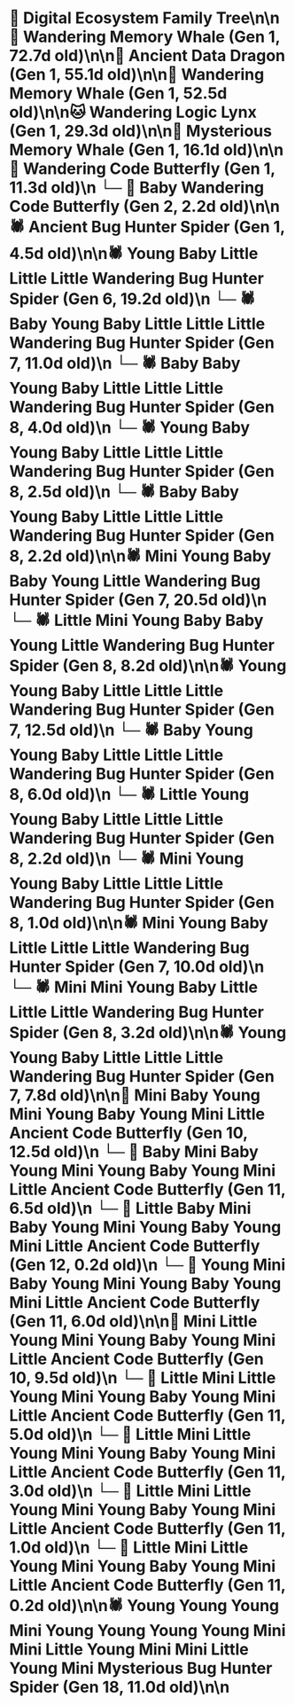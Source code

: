 # 🌳 Digital Ecosystem Family Tree\n\n🐋 Wandering Memory Whale (Gen 1, 72.7d old)\n\n🐉 Ancient Data Dragon (Gen 1, 55.1d old)\n\n🐋 Wandering Memory Whale (Gen 1, 52.5d old)\n\n🐱 Wandering Logic Lynx (Gen 1, 29.3d old)\n\n🐋 Mysterious Memory Whale (Gen 1, 16.1d old)\n\n🦋 Wandering Code Butterfly (Gen 1, 11.3d old)\n  └─ 🦋 Baby Wandering Code Butterfly (Gen 2, 2.2d old)\n\n🕷️ Ancient Bug Hunter Spider (Gen 1, 4.5d old)\n\n🕷️ Young Baby Little Little Little Wandering Bug Hunter Spider (Gen 6, 19.2d old)\n  └─ 🕷️ Baby Young Baby Little Little Little Wandering Bug Hunter Spider (Gen 7, 11.0d old)\n    └─ 🕷️ Baby Baby Young Baby Little Little Little Wandering Bug Hunter Spider (Gen 8, 4.0d old)\n    └─ 🕷️ Young Baby Young Baby Little Little Little Wandering Bug Hunter Spider (Gen 8, 2.5d old)\n    └─ 🕷️ Baby Baby Young Baby Little Little Little Wandering Bug Hunter Spider (Gen 8, 2.2d old)\n\n🕷️ Mini Young Baby Baby Young Little Wandering Bug Hunter Spider (Gen 7, 20.5d old)\n  └─ 🕷️ Little Mini Young Baby Baby Young Little Wandering Bug Hunter Spider (Gen 8, 8.2d old)\n\n🕷️ Young Young Baby Little Little Little Wandering Bug Hunter Spider (Gen 7, 12.5d old)\n  └─ 🕷️ Baby Young Young Baby Little Little Little Wandering Bug Hunter Spider (Gen 8, 6.0d old)\n  └─ 🕷️ Little Young Young Baby Little Little Little Wandering Bug Hunter Spider (Gen 8, 2.2d old)\n  └─ 🕷️ Mini Young Young Baby Little Little Little Wandering Bug Hunter Spider (Gen 8, 1.0d old)\n\n🕷️ Mini Young Baby Little Little Little Wandering Bug Hunter Spider (Gen 7, 10.0d old)\n  └─ 🕷️ Mini Mini Young Baby Little Little Little Wandering Bug Hunter Spider (Gen 8, 3.2d old)\n\n🕷️ Young Young Baby Little Little Little Wandering Bug Hunter Spider (Gen 7, 7.8d old)\n\n🦋 Mini Baby Young Mini Young Baby Young Mini Little Ancient Code Butterfly (Gen 10, 12.5d old)\n  └─ 🦋 Baby Mini Baby Young Mini Young Baby Young Mini Little Ancient Code Butterfly (Gen 11, 6.5d old)\n    └─ 🦋 Little Baby Mini Baby Young Mini Young Baby Young Mini Little Ancient Code Butterfly (Gen 12, 0.2d old)\n  └─ 🦋 Young Mini Baby Young Mini Young Baby Young Mini Little Ancient Code Butterfly (Gen 11, 6.0d old)\n\n🦋 Mini Little Young Mini Young Baby Young Mini Little Ancient Code Butterfly (Gen 10, 9.5d old)\n  └─ 🦋 Little Mini Little Young Mini Young Baby Young Mini Little Ancient Code Butterfly (Gen 11, 5.0d old)\n  └─ 🦋 Little Mini Little Young Mini Young Baby Young Mini Little Ancient Code Butterfly (Gen 11, 3.0d old)\n  └─ 🦋 Little Mini Little Young Mini Young Baby Young Mini Little Ancient Code Butterfly (Gen 11, 1.0d old)\n  └─ 🦋 Little Mini Little Young Mini Young Baby Young Mini Little Ancient Code Butterfly (Gen 11, 0.2d old)\n\n🕷️ Young Young Young Mini Young Young Young Young Mini Mini Little Young Mini Mini Little Young Mini Mysterious Bug Hunter Spider (Gen 18, 11.0d old)\n\n